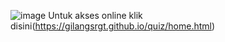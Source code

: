 ![image](https://github.com/user-attachments/assets/12620bbb-e8e1-4f6a-9dd3-488336889177)
Untuk akses online klik disini(https://gilangsrgt.github.io/quiz/home.html)
